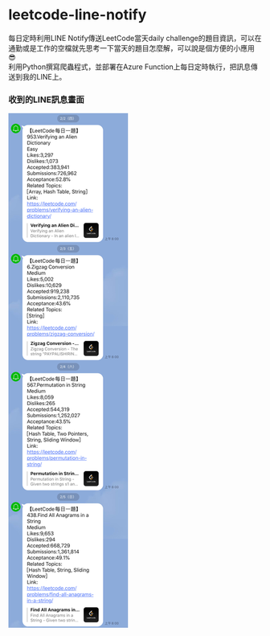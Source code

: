 # leetcode-line-notify
每日定時利用LINE Notify傳送LeetCode當天daily challenge的題目資訊，可以在通勤或是工作的空檔就先思考一下當天的題目怎麼解，可以說是個方便的小應用😎
<br>
利用Python撰寫爬蟲程式，並部署在Azure Function上每日定時執行，把訊息傳送到我的LINE上。

### 收到的LINE訊息畫面
![](https://github.com/Tedfeng0127/leetcode-line-notify/blob/37655cb86c945ea41be933b9ba63b2f50d2770f2/img/screenshot.jpg)
